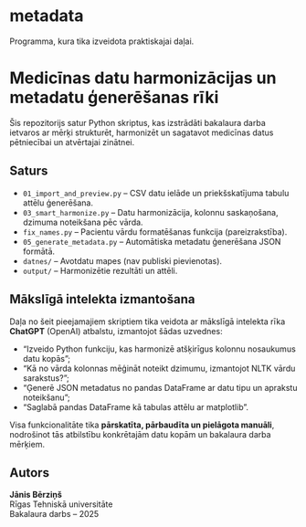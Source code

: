 # metadata
Programma, kura tika izveidota praktiskajai daļai.
# Medicīnas datu harmonizācijas un metadatu ģenerēšanas rīki

Šis repozitorijs satur Python skriptus, kas izstrādāti bakalaura darba ietvaros ar mērķi strukturēt, harmonizēt un sagatavot medicīnas datus pētniecībai un atvērtajai zinātnei.

## Saturs

- `01_import_and_preview.py` – CSV datu ielāde un priekšskatījuma tabulu attēlu ģenerēšana.
- `03_smart_harmonize.py` – Datu harmonizācija, kolonnu saskaņošana, dzimuma noteikšana pēc vārda.
- `fix_names.py` – Pacientu vārdu formatēšanas funkcija (pareizrakstība).
- `05_generate_metadata.py` – Automātiska metadatu ģenerēšana JSON formātā.
- `datnes/` – Avotdatu mapes (nav publiski pievienotas).
- `output/` – Harmonizētie rezultāti un attēli.

## Mākslīgā intelekta izmantošana

Daļa no šeit pieejamajiem skriptiem tika veidota ar mākslīgā intelekta rīka **ChatGPT** (OpenAI) atbalstu, izmantojot šādas uzvednes:

- “Izveido Python funkciju, kas harmonizē atšķirīgus kolonnu nosaukumus datu kopās”;
- “Kā no vārda kolonnas mēģināt noteikt dzimumu, izmantojot NLTK vārdu sarakstus?”;
- “Ģenerē JSON metadatus no pandas DataFrame ar datu tipu un aprakstu noteikšanu”;
- “Saglabā pandas DataFrame kā tabulas attēlu ar matplotlib”.

Visa funkcionalitāte tika **pārskatīta, pārbaudīta un pielāgota manuāli**, nodrošinot tās atbilstību konkrētajām datu kopām un bakalaura darba mērķiem.

## Autors

**Jānis Bērziņš**  
Rīgas Tehniskā universitāte  
Bakalaura darbs – 2025
